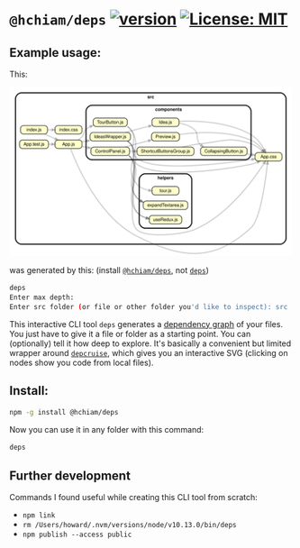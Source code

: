 # `@hchiam/deps` [![version](https://img.shields.io/npm/v/@hchiam/deps.svg?style=flat-square)](https://www.npmjs.com/package/@hchiam/deps) [![License: MIT](https://img.shields.io/badge/License-MIT-yellow.svg?style=flat-square)](https://github.com/hchiam/deps/blob/master/LICENSE)

## Example usage:

This:

<img src="https://raw.githubusercontent.com/hchiam/deps/master/example.svg" height="300" title="The nodes are clickable, but only link to local files.">

was generated by this: (install [`@hchiam/deps`](https://www.npmjs.com/package/@hchiam/deps), not [`deps`](https://www.npmjs.com/package/deps))

```bash
deps
Enter max depth:
Enter src folder (or file or other folder you'd like to inspect): src
```

This interactive CLI tool `deps` generates a [dependency graph](https://en.wikipedia.org/wiki/Dependency_graph) of your files. You just have to give it a file or folder as a starting point. You can (optionally) tell it how deep to explore. It's basically a convenient but limited wrapper around [`depcruise`](https://www.npmjs.com/package/dependency-cruiser), which gives you an interactive SVG (clicking on nodes show you code from local files).

## Install:

```bash
npm -g install @hchiam/deps
```

Now you can use it in any folder with this command:

```bash
deps
```

## Further development

Commands I found useful while creating this CLI tool from scratch:

- `npm link`
- `rm /Users/howard/.nvm/versions/node/v10.13.0/bin/deps`
- `npm publish --access public`
